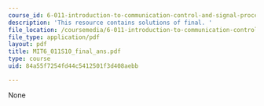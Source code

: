 ```yaml
---
course_id: 6-011-introduction-to-communication-control-and-signal-processing-spring-2010
description: 'This resource contains solutions of final. '
file_location: /coursemedia/6-011-introduction-to-communication-control-and-signal-processing-spring-2010/84a55f7254fd44c5412501f3d408aebb_MIT6_011S10_final_ans.pdf
file_type: application/pdf
layout: pdf
title: MIT6_011S10_final_ans.pdf
type: course
uid: 84a55f7254fd44c5412501f3d408aebb

---
```

None